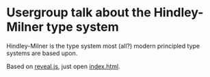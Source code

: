 Usergroup talk about the Hindley-Milner type system
===

Hindley-Milner is the type system most (all?) modern principled type systems are
based upon.

Based on [reveal.js][revjs], just open [index.html](./slides/index.html).

[revjs]: http://lab.hakim.se/reveal-js/
